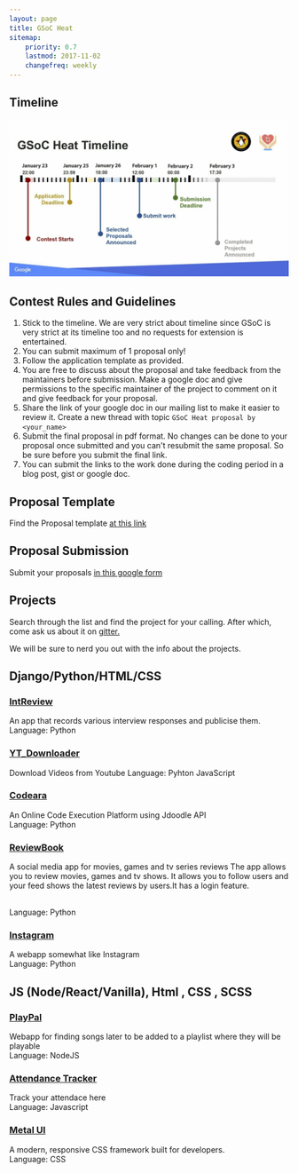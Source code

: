 ```yaml
---
layout: page
title: GSoC Heat
sitemap:
    priority: 0.7
    lastmod: 2017-11-02
    changefreq: weekly
---
```



## **Timeline**
<img src="/images/Heat20.png" alt="" class="responsive" >

## **Contest Rules and Guidelines**
1. Stick to the timeline. We are very strict about timeline since GSoC is very strict at its timeline too and no requests for extension is entertained.
2. You can submit maximum of 1 proposal only!
3. Follow the application template as provided.
4. You are free to discuss about the proposal and take feedback from the maintainers before submission. Make a google doc and give permissions to the specific maintainer of the project to comment on it and give feedback for your proposal.
5. Share the link of your google doc in our mailing list to make it easier to review it. Create a new thread with topic `GSoC Heat proposal by <your_name>`
6. Submit the final proposal in pdf format. No changes can be done to your proposal once submitted and you can't resubmit the same proposal. So be sure before you submit the final link.
7. You can submit the links to the work done during the coding period in a blog post, gist or google doc.

## **Proposal Template**
Find the Proposal template [at this link](https://github.com/NIT-dgp/Guidelines/wiki/Application-Template-for-%22The-GSoC-Heat%22)

## **Proposal Submission**
Submit your proposals [in this google form](https://forms.gle/MepnUwYGRxWb3nak6)

## **Projects**

Search through the list and find the project for your calling. After which, come ask us about it on [gitter.](https://gitter.im/NIT-dgp/General)

We will be sure to nerd you out with the info about the projects.

## Django/Python/HTML/CSS

### [IntReview](https://github.com/arc9693/IntReview)

An app that records various interview responses and publicise them.
<br/>
Language: Python
<br/>

### [YT_Downloader](https://github.com/lugnitdgp/yt_downloader)

Download Videos from Youtube
Language: Pyhton JavaScript

### [Codeara](https://github.com/lugnitdgp/Codeara)

An Online Code Execution Platform using Jdoodle API 
<br/>
Language: Python

### [ReviewBook](https://github.com/lugnitdgp/ReviewBook)

A social media app for movies, games and tv series reviews
The app allows you to review movies, games and tv shows. It allows you to follow users and your feed shows the latest reviews by users.It has a login feature.


<br/>
Language: Python

### [Instagram](https://github.com/lugnitdgp/Instagram)

A webapp somewhat like Instagram
<br/>
Language: Python

## JS (Node/React/Vanilla), Html , CSS , SCSS

### [PlayPal](https://github.com/lugnitdgp/PlayPal)

Webapp for finding songs later to be added to a playlist where they will be playable 
<br/>
Language: NodeJS

### [Attendance Tracker](https://github.com/lugnitdgp/Attendancetracking)

Track your attendace here
<br/>
Language: Javascript

### [Metal UI](https://github.com/lugnitdgp/Metal_UI)

A modern, responsive CSS framework built for developers. 
<br/>
Language: CSS
